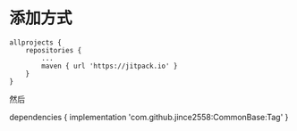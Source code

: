 # 添加方式
	allprojects {
		repositories {
			...
			maven { url 'https://jitpack.io' }
		}
	}
  
  然后
  
  dependencies {
	        implementation 'com.github.jince2558:CommonBase:Tag'
	}
